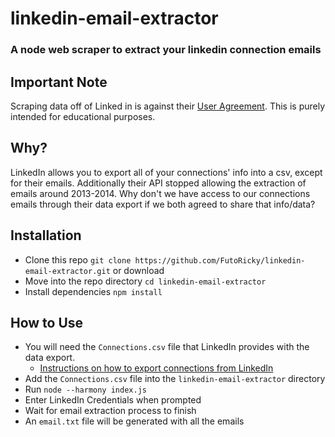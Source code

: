 # linkedin-email-extractor
### A node web scraper to extract your linkedin connection emails

## Important Note
Scraping data off of Linked in is against their [User Agreement](https://www.linkedin.com/legal/user-agreement). This is purely intended for educational purposes.

## Why?
LinkedIn allows you to export all of your connections' info into a csv, except for their emails. 
Additionally their API stopped allowing the extraction of emails around 2013-2014. Why don't we have access to our connections emails through their data export if we both agreed to share that info/data?

## Installation
- Clone this repo `git clone https://github.com/FutoRicky/linkedin-email-extractor.git` or download
- Move into the repo directory `cd linkedin-email-extractor`
- Install dependencies `npm install`

## How to Use
- You will need the `Connections.csv` file that LinkedIn provides with the data export. 
  - [Instructions on how to export connections from LinkedIn](https://www.linkedin.com/help/linkedin/answer/66844/exporting-connections-from-linkedin?lang=en)
- Add the `Connections.csv` file into the `linkedin-email-extractor` directory
- Run `node --harmony index.js`
- Enter LinkedIn Credentials when prompted
- Wait for email extraction process to finish
- An `email.txt` file will be generated with all the emails
